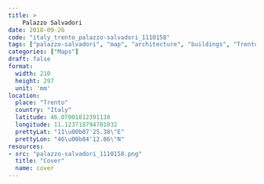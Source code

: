 ```yaml
---
title: > 
    Palazzo Salvadori
date: 2018-09-26
code: "italy_trento_palazzo-salvadori_1110158"
tags: ["palazzo-salvadori", "map", "architecture", "buildings", "Trento", "Italy"]
categories: ["Maps"]
draft: false
format:
  width: 210
  height: 297
  unit: 'mm'
location:
  place: "Trento"
  country: "Italy"
  latitude: 46.07001812391138
  longitude: 11.123718794701032
  prettyLat: "11\u00b07'25.38\"E"
  prettyLon: "46\u00b04'12.06\"N"
resources:
- src: "palazzo-salvadori_1110158.png"
  title: "Cover"
  name: cover
---
```


